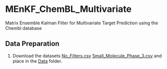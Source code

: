 # MEnKF_ChemBL_Multivariate
Matrix Ensemble Kalman Filter for Multivariate Target Prediction using the Chembl database

## Data Preparation

1. Download the datasets [No_Filters.csv]() [Small_Molecule_Phase_3.csv](https://drive.google.com/file/d/1BcG5A3Af6GncJoDptH8cLe5AkXbrPqTm/view?usp=sharing) and place in the [Data](https://github.com/Ved-Piyush/MEnKF_ChemBL_Multivariate/tree/main/Data) folder.  
